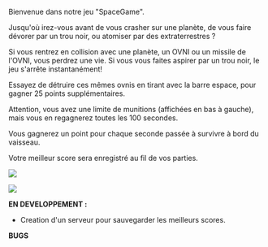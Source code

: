 Bienvenue dans notre jeu "SpaceGame".

Jusqu'où irez-vous avant de vous crasher sur une planète, de vous faire dévorer par un trou noir, ou atomiser par des extraterrestres ?

Si vous rentrez en collision avec une planète, un OVNI ou un missile de l'OVNI, vous perdrez une vie. Si vous vous faites aspirer par un trou noir, le jeu s'arrête instantanément!

Essayez de détruire ces mêmes ovnis en tirant avec la barre espace, pour gagner 25 points supplémentaires.

Attention, vous avez une limite de munitions (affichées en bas à gauche), mais vous en regagnerez toutes les 100 secondes.

Vous gagnerez un point pour chaque seconde passée à survivre à bord du vaisseau.

Votre meilleur score sera enregistré au fil de vos parties.

![](https://media.discordapp.net/attachments/775135760676421632/790310544983982100/unknown.png?width=788&height=553)

![](https://media.discordapp.net/attachments/775135760676421632/790311011495968778/unknown.png?width=787&height=552)


**EN DEVELOPPEMENT :** 
- Creation d'un serveur pour sauvegarder les meilleurs scores.

**BUGS**

